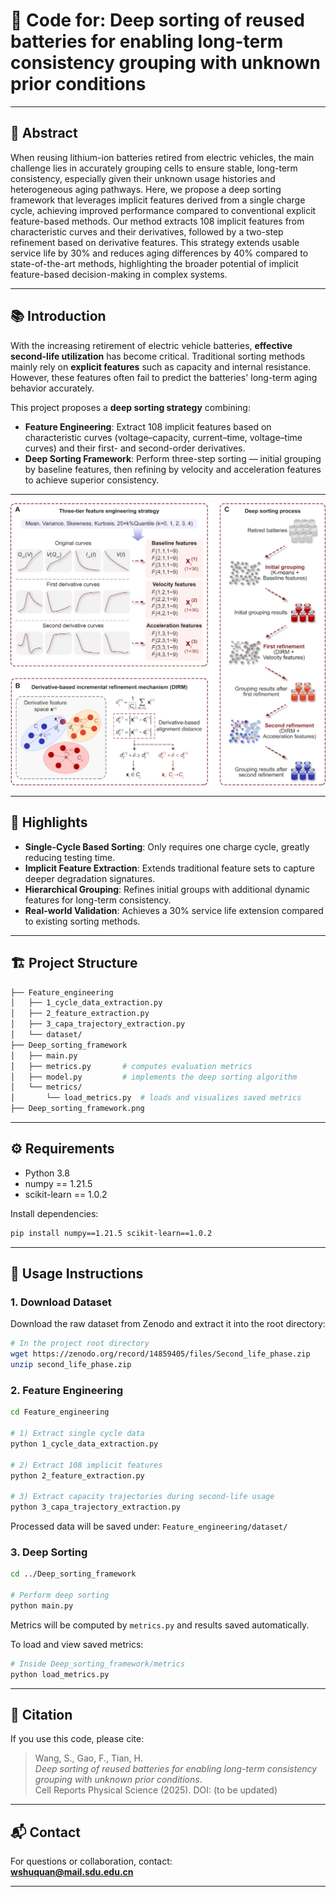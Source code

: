 # 🚀 Code for: Deep sorting of reused batteries for enabling long-term consistency grouping with unknown prior conditions

---

## 📝 Abstract
When reusing lithium-ion batteries retired from electric vehicles, the main challenge lies in accurately grouping cells to ensure stable, long-term consistency, especially given their unknown usage histories and heterogeneous aging pathways. Here, we propose a deep sorting framework that leverages implicit features derived from a single charge cycle, achieving improved performance compared to conventional explicit feature-based methods. Our method extracts 108 implicit features from characteristic curves and their derivatives, followed by a two-step refinement based on derivative features. This strategy extends usable service life by 30% and reduces aging differences by 40% compared to state-of-the-art methods, highlighting the broader potential of implicit feature-based decision-making in complex systems.

---

## 📚 Introduction
With the increasing retirement of electric vehicle batteries, **effective second-life utilization** has become critical. Traditional sorting methods mainly rely on **explicit features** such as capacity and internal resistance. However, these features often fail to predict the batteries' long-term aging behavior accurately.

This project proposes a **deep sorting strategy** combining:
- **Feature Engineering**: Extract 108 implicit features based on characteristic curves (voltage–capacity, current–time, voltage–time curves) and their first- and second-order derivatives.
- **Deep Sorting Framework**: Perform three-step sorting — initial grouping by baseline features, then refining by velocity and acceleration features to achieve superior consistency.

---

![Deep Sorting Framework](./Deep_sorting_framework.png)

---

## 🌟 Highlights
- **Single-Cycle Based Sorting**: Only requires one charge cycle, greatly reducing testing time.  
- **Implicit Feature Extraction**: Extends traditional feature sets to capture deeper degradation signatures.  
- **Hierarchical Grouping**: Refines initial groups with additional dynamic features for long-term consistency.  
- **Real-world Validation**: Achieves a 30% service life extension compared to existing sorting methods.

---

## 🏗️ Project Structure
```bash
├── Feature_engineering
│   ├── 1_cycle_data_extraction.py
│   ├── 2_feature_extraction.py
│   ├── 3_capa_trajectory_extraction.py
│   └── dataset/
├── Deep_sorting_framework
│   ├── main.py
│   ├── metrics.py       # computes evaluation metrics
│   ├── model.py         # implements the deep sorting algorithm
│   └── metrics/
│       └── load_metrics.py  # loads and visualizes saved metrics
├── Deep_sorting_framework.png
```

---

## ⚙️ Requirements
- Python 3.8  
- numpy == 1.21.5  
- scikit-learn == 1.0.2  

Install dependencies:
```bash
pip install numpy==1.21.5 scikit-learn==1.0.2
```

---

## 🚀 Usage Instructions

### 1. Download Dataset
Download the raw dataset from Zenodo and extract it into the root directory:
```bash
# In the project root directory
wget https://zenodo.org/record/14859405/files/Second_life_phase.zip
unzip second_life_phase.zip
```

### 2. Feature Engineering
```bash
cd Feature_engineering

# 1) Extract single cycle data
python 1_cycle_data_extraction.py

# 2) Extract 108 implicit features
python 2_feature_extraction.py

# 3) Extract capacity trajectories during second-life usage
python 3_capa_trajectory_extraction.py
```
Processed data will be saved under: `Feature_engineering/dataset/`

### 3. Deep Sorting
```bash
cd ../Deep_sorting_framework

# Perform deep sorting
python main.py
```
Metrics will be computed by `metrics.py` and results saved automatically.

To load and view saved metrics:
```bash
# Inside Deep_sorting_framework/metrics
python load_metrics.py
```

---

## 📄 Citation
If you use this code, please cite:  
> Wang, S., Gao, F., Tian, H.  
> *Deep sorting of reused batteries for enabling long-term consistency grouping with unknown prior conditions*.  
> Cell Reports Physical Science (2025). DOI: (to be updated)

---

## 📬 Contact
For questions or collaboration, contact:  
**wshuquan@mail.sdu.edu.cn**

---
